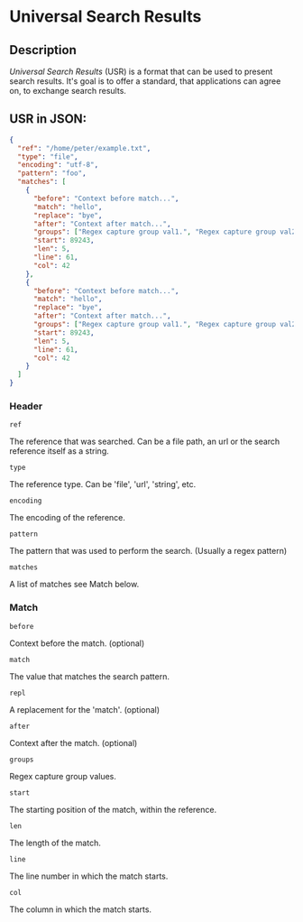 # Universal Search Results

## Description

*Universal Search Results* (USR) is a format that can be used to present search results.
It's goal is to offer a standard, that applications can agree on, to exchange search results.

## USR in JSON:

```json
{
  "ref": "/home/peter/example.txt",
  "type": "file",
  "encoding": "utf-8",
  "pattern": "foo",
  "matches": [
    {
      "before": "Context before match...",
      "match": "hello",
      "replace": "bye",
      "after": "Context after match...",
      "groups": ["Regex capture group val1.", "Regex capture group val2"],
      "start": 89243,
      "len": 5,
      "line": 61,
      "col": 42
    },
    {
      "before": "Context before match...",
      "match": "hello",
      "replace": "bye",
      "after": "Context after match...",
      "groups": ["Regex capture group val1.", "Regex capture group val2"],
      "start": 89243,
      "len": 5,
      "line": 61,
      "col": 42
    }     
  ]
}
```

### Header

`ref`


The reference that was searched. Can be a file path, an url or the search 
reference itself as a string.

`type`

The reference type. Can be 'file', 'url', 'string', etc.

`encoding`

The encoding of the reference.

`pattern`

The pattern that was used to perform the search. (Usually a regex pattern)

`matches`

A list of matches see Match below. 


### Match

`before`

Context before the match. (optional)

`match`

The value that matches the search pattern.

`repl`

A replacement for the 'match'. (optional)

`after`

Context after the match. (optional)

`groups`

Regex capture group values.

`start`

The starting position of the match, within the reference.

`len`

The length of the match.

`line`

The line number in which the match starts.

`col`

The column in which the match starts.



